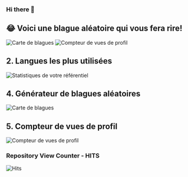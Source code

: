 ### Hi there 👋

<!--
**Zyrass/zyrass** is a ✨ _special_ ✨ repository because its `README.md` (this file) appears on your GitHub profile.

Here are some ideas to get you started:

- 🔭 I’m currently working on ...
- 🌱 I’m currently learning ...
- 👯 I’m looking to collaborate on ...
- 🤔 I’m looking for help with ...
- 💬 Ask me about ...
- 📫 How to reach me: ...
- 😄 Pronouns: ...
- ⚡ Fun fact: ...
-->
 
 ## 😂 Voici une blague aléatoire qui vous fera rire!
 ![Carte de blagues](https://readme-jokes.vercel.app/api)
 ![Compteur de vues de profil](https://komarev.com/ghpvc/?username=zyrass)
 
 ## 2. Langues les plus utilisées
 ![Statistiques de votre référentiel](https://github-readme-stats.vercel.app/api/top-langs/?username=Zyrass&theme=blue-green)
 
 <!--
 ## 3. Badge des contributeurs
 ![Statistiques de votre référentiel](https://contrib.rocks/image?repo=Tanu-N-Prabhu/Python)
--> 

 ## 4. Générateur de blagues aléatoires
 ![Carte de blagues](https://readme-jokes.vercel.app/api)
 
 ## 5. Compteur de vues de profil
 ![Compteur de vues de profil](https://komarev.com/ghpvc/?username=Zyrass)
 
 ### Repository View Counter - HITS
 ![Hits](https://hitcounter.pythonanywhere.com/count/tag.svg?url=https://github.com/Zyrass/Python)

